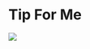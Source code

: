 # Tip For Me

<img src="https://user-images.githubusercontent.com/30866972/61611727-e5ff4480-ac9f-11e9-80a5-4a01a4336fd3.gif"/>
